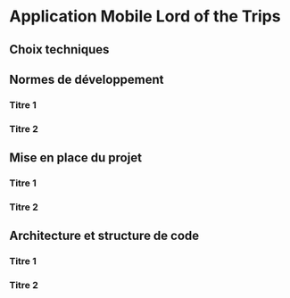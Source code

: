# Application Mobile Lord of the Trips

## Choix techniques

## Normes de développement

### Titre 1


### Titre 2

## Mise en place du projet

### Titre 1


### Titre 2


## Architecture et structure de code

### Titre 1

### Titre 2

